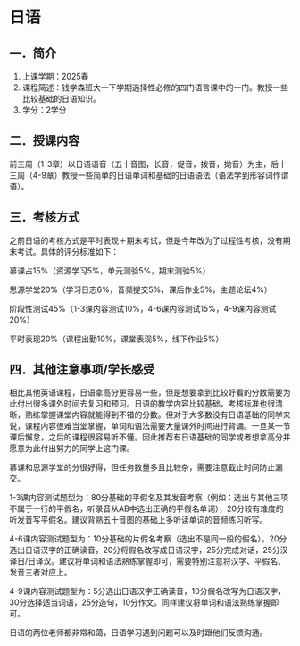 # 日语

## 一．简介

1. 上课学期：2025春
2. 课程简述：钱学森班大一下学期选择性必修的四门语言课中的一门。教授一些比较基础的日语知识。
3. 学分：2学分

## 二．授课内容

前三周（1-3章）以日语语音（五十音图，长音，促音，拨音，拗音）为主，后十三周（4-9章）教授一些简单的日语单词和基础的日语语法（语法学到形容词作谓语）。

## 三．考核方式

之前日语的考核方式是平时表现＋期末考试，但是今年改为了过程性考核，没有期末考试。具体的评分标准如下：

慕课占15%（资源学习5%，单元测验5%，期末测验5%）

思源学堂20%（学习日志6%，音频提交5%，课后作业5%，主题论坛4%）

阶段性测试45%（1-3课内容测试10%，4-6课内容测试15%，4-9课内容测试20%）

平时表现20%（课程出勤10%，课堂表现5%，线下作业5%）

## 四．其他注意事项/学长感受

相比其他英语课程，日语拿高分更容易一些，但是想要拿到比较好看的分数需要为此付出很多课外时间去复习和预习。日语的教学内容比较基础，考核标准也很清晰，熟练掌握课堂内容就能得到不错的分数。但对于大多数没有日语基础的同学来说，课程内容很难当堂掌握，单词和语法需要大量课外时间进行背诵。一旦某一节课后懈怠，之后的课程很容易听不懂。因此推荐有日语基础的同学或者想拿高分并愿意为此付出努力的同学上这门课。

慕课和思源学堂的分很好得，但任务数量多且比较杂，需要注意截止时间防止漏交。

1-3课内容测试题型为：80分基础的平假名及其发音考察（例如：选出与其他三项不属于一行的平假名，听录音从AB中选出正确的平假名单词），20分较有难度的听发音写平假名。建议背熟五十音图的基础上多听读单词的音频练习听写。

4-6课内容测试题型为：10分基础的片假名考察（选出不是同一段的假名），20分选出日语汉字的正确读音，20分将假名改写成日语汉字，25分完成对话，25分汉译日/日译汉。建议将单词和语法熟练掌握即可，需要特别注意将汉字、平假名、发音三者对应上。

4-9课内容测试题型为：5分选出日语汉字正确读音，10分假名改写为日语汉字，30分选择适当词语，25分造句，10分作文。同样建议将单词和语法熟练掌握即可。

日语的两位老师都非常和蔼，日语学习遇到问题可以及时跟他们反馈沟通。